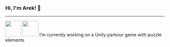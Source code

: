 ### Hi, I'm Arek! 👋
---
<div style="display: inline-block;">
  <img src="https://cdn.iconscout.com/icon/free/png-256/free-java-60-1174953.png?f=webp&w=256" width="50" height="50">
  <img src="https://cdn.icon-icons.com/icons2/2415/PNG/512/csharp_plain_logo_icon_146577.png" width="50" height="50">
</div>
I’m currently working on a Unity parkour game with puzzle elements
<!--
**malpish0n/malpish0n** is a ✨ _special_ ✨ repository because its `README.md` (this file) appears on your GitHub profile.

Here are some ideas to get you started:

- 🔭 I’m currently working on ...
- 🌱 I’m currently learning ...
- 👯 I’m looking to collaborate on ...
- 🤔 I’m looking for help with ...
- 💬 Ask me about ...
- 📫 How to reach me: ...
- 😄 Pronouns: ...
- ⚡ Fun fact: ...
-->
